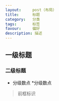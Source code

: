 ```yaml
---
layout:     post（布局）
title:      标题
category:   分类
tags:       标签
favour:     偏好
description: 描述
---
```


## 一级标题

### 二级标题

* 分级数点
 *分级数点
 > 前框标识